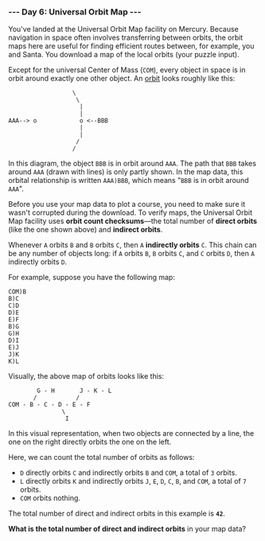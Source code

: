 ### --- Day 6: Universal Orbit Map ---

You've landed at the Universal Orbit Map facility on Mercury. Because
navigation in space often involves transferring between orbits, the orbit
maps here are useful for finding efficient routes between, for example, you
and Santa. You download a map of the local orbits (your puzzle input).

Except for the universal Center of Mass (`COM`), every object in space is in
orbit around exactly one other object. An [orbit](https://en.wikipedia.org/wiki/Orbit) looks roughly like this:

```
                  \
                   \
                    |
                    |
AAA--> o            o <--BBB
                    |
                    |
                   /
                  /
```

In this diagram, the object `BBB` is in orbit around `AAA`. The path that `BBB`
takes around `AAA` (drawn with lines) is only partly shown. In the map data,
this orbital relationship is written `AAA)BBB`, which means "`BBB` is in orbit
around `AAA`".

Before you use your map data to plot a course, you need to make sure it
wasn't corrupted during the download. To verify maps, the Universal Orbit
Map facility uses **orbit count checksums**—the total number of **direct orbits**
(like the one shown above) and **indirect orbits**.

Whenever `A` orbits `B` and `B` orbits `C`, then `A` **indirectly orbits** `C`. This chain
can be any number of objects long: if `A` orbits `B`, `B` orbits `C`, and `C` orbits
`D`, then `A` indirectly orbits `D`.

For example, suppose you have the following map:

```
COM)B
B)C
C)D
D)E
E)F
B)G
G)H
D)I
E)J
J)K
K)L
```

Visually, the above map of orbits looks like this:

```
        G - H       J - K - L
       /           /
COM - B - C - D - E - F
               \
                I
```

In this visual representation, when two objects are connected by a line,
the one on the right directly orbits the one on the left.

Here, we can count the total number of orbits as follows:

- `D` directly orbits `C` and indirectly orbits `B` and `COM`, a total of `3`
  orbits.
- `L` directly orbits `K` and indirectly orbits `J`, `E`, `D`, `C`, `B`, and `COM`, a
  total of `7` orbits.
- `COM` orbits nothing.

The total number of direct and indirect orbits in this example is **`42`**.

**What is the total number of direct and indirect orbits** in your map data?
